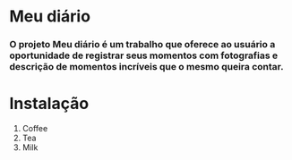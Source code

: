 <h1>Meu diário</h1>
<h3>O projeto Meu diário é um trabalho que oferece ao usuário a oportunidade de registrar seus momentos com fotografias e descrição de momentos incríveis que o mesmo queira contar.</h3>

<h1>Instalação</h1>
<ol>
  <li>Coffee</li>
  <li>Tea</li>
  <li>Milk</li>
</ol>

